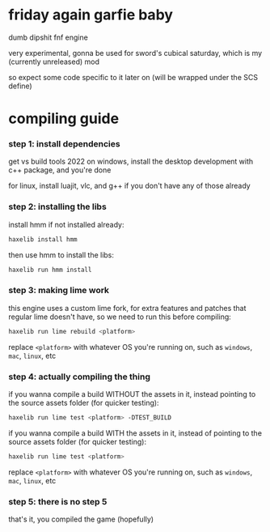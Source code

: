 # friday again garfie baby
dumb dipshit fnf engine

very experimental, gonna be used for sword's cubical saturday, which is
my (currently unreleased) mod

so expect some code specific to it later on (will be wrapped under the SCS define)

# compiling guide
### **step 1:** install dependencies
get vs build tools 2022 on windows, install the desktop development with c++ package, and you're done

for linux, install luajit, vlc, and g++ if you don't have any of those already

### **step 2:** installing the libs

install hmm if not installed already:
```sh
haxelib install hmm
```

then use hmm to install the libs:
```sh
haxelib run hmm install
```

### **step 3:** making lime work
this engine uses a custom lime fork, for extra features and patches
that regular lime doesn't have, so we need to run this before compiling:

```sh
haxelib run lime rebuild <platform>
```
replace `<platform>` with whatever OS you're running on, such as
`windows`, `mac`, `linux`, etc

### **step 4:** actually compiling the thing
if you wanna compile a build WITHOUT the assets in it, instead
pointing to the source assets folder (for quicker testing):
```sh
haxelib run lime test <platform> -DTEST_BUILD
```

if you wanna compile a build WITH the assets in it, instead of
pointing to the source assets folder (for quicker testing):
```sh
haxelib run lime test <platform>
```
replace `<platform>` with whatever OS you're running on, such as
`windows`, `mac`, `linux`, etc

### **step 5:** there is no step 5
that's it, you compiled the game (hopefully)